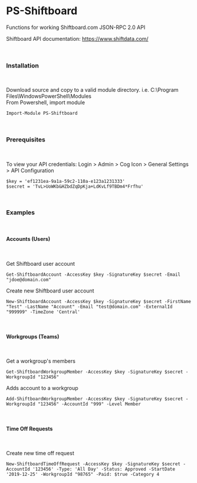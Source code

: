 # PS-Shiftboard
Functions for working Shiftboard.com JSON-RPC 2.0 API

Shiftboard API documentation: https://www.shiftdata.com/

&nbsp;
&nbsp;
### Installation
&nbsp;

Download source and copy to a valid module directory. i.e. C:\Program Files\WindowsPowerShell\Modules\
From Powershell, import module

    Import-Module PS-Shiftboard
    
&nbsp;
&nbsp;
### Prerequisites
&nbsp;

To view your API credentials: Login > Admin > Cog Icon > General Settings > API Configuration

    $key = 'ef1231ea-9a1a-59c2-110a-e123a1231333' 
    $secret = 'TvL>UoWKb&HZbdZqDpKja+LdKvLf9TBDm4*Frfhu'


&nbsp;
&nbsp;
### Examples
&nbsp;

#### Accounts (Users)
&nbsp;

Get Shiftboard user account

    Get-ShiftboardAccount -AccessKey $key -SignatureKey $secret -Email "jdoe@domain.com"


Create new Shiftboard user account

    New-ShiftboardAccount -AccessKey $key -SignatureKey $secret -FirstName "Test" -LastName "Account" -Email "test@domain.com" -ExternalId "999999" -TimeZone 'Central'


&nbsp;
&nbsp;
#### Workgroups (Teams)
&nbsp;

Get a workgroup's members

    Get-ShiftboardWorkgroupMember -AccessKey $key -SignatureKey $secret -WorkgroupId "123456"


Adds account to a workgroup

    Add-ShiftboardWorkgroupMember -AccessKey $key -SignatureKey $secret -WorkgroupId "123456" -AccountId "999" -Level Member

&nbsp;
&nbsp;
#### Time Off Requests
&nbsp;

Create new time off request

    New-ShiftboardTimeOffRequest -AccessKey $key -SignatureKey $secret -AccountId '123456' -Type: 'All Day' -Status: Approved -StartDate '2019-12-25' -WorkgroupId "98765" -Paid: $true -Category 4
    
    
    
